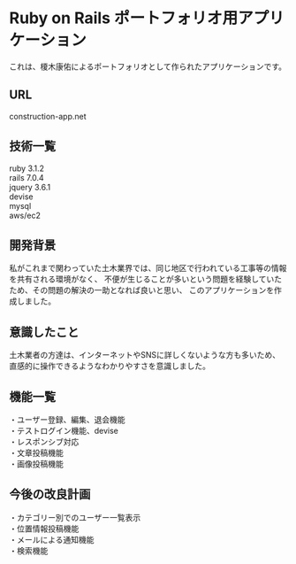 # Ruby on Rails ポートフォリオ用アプリケーション

これは、榎木康佑によるポートフォリオとして作られたアプリケーションです。

## URL
construction-app.net

## 技術一覧
ruby 3.1.2
<br>
rails 7.0.4
<br>
jquery 3.6.1
<br>
devise
<br>
mysql
<br>
aws/ec2

## 開発背景
 私がこれまで関わっていた土木業界では、同じ地区で行われている工事等の情報を共有される環境がなく、
不便が生じることが多いという問題を経験していたため、その問題の解決の一助となれば良いと思い、
このアプリケーションを作成しました。

## 意識したこと
土木業者の方達は、インターネットやSNSに詳しくないような方も多いため、直感的に操作できるようなわかりやすさを意識しました。

## 機能一覧
・ユーザー登録、編集、退会機能
<br>
・テストログイン機能、devise
<br>
・レスポンシブ対応
<br>
・文章投稿機能
<br>
・画像投稿機能

## 今後の改良計画
・カテゴリー別でのユーザー一覧表示
<br>
・位置情報投稿機能
<br>
・メールによる通知機能
<br>
・検索機能

